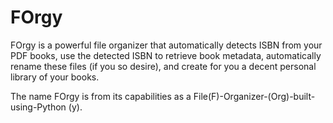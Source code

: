 # FOrgy
FOrgy is a powerful file organizer that automatically detects ISBN from your PDF books, use the detected ISBN to retrieve book metadata, automatically rename these files (if you so desire), and create for you a decent personal  library of your books.

The name FOrgy is from its capabilities as a File(F)-Organizer-(Org)-built-using-Python (y).




